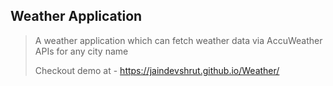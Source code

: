 ## Weather Application 

> A weather application which can fetch weather data via AccuWeather APIs for any city name
>
> Checkout demo at - https://jaindevshrut.github.io/Weather/

